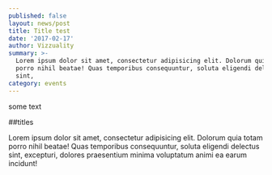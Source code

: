 ```yaml
---
published: false
layout: news/post
title: Title test
date: '2017-02-17'
author: Vizzuality
summary: >-
  Lorem ipsum dolor sit amet, consectetur adipisicing elit. Dolorum quia totam
  porro nihil beatae! Quas temporibus consequuntur, soluta eligendi delectus
  sint,
category: events
---
```

some text

##titles

Lorem ipsum dolor sit amet, consectetur adipisicing elit. Dolorum quia totam porro nihil beatae! Quas temporibus consequuntur, soluta eligendi delectus sint, excepturi, dolores praesentium minima voluptatum animi ea earum incidunt!
